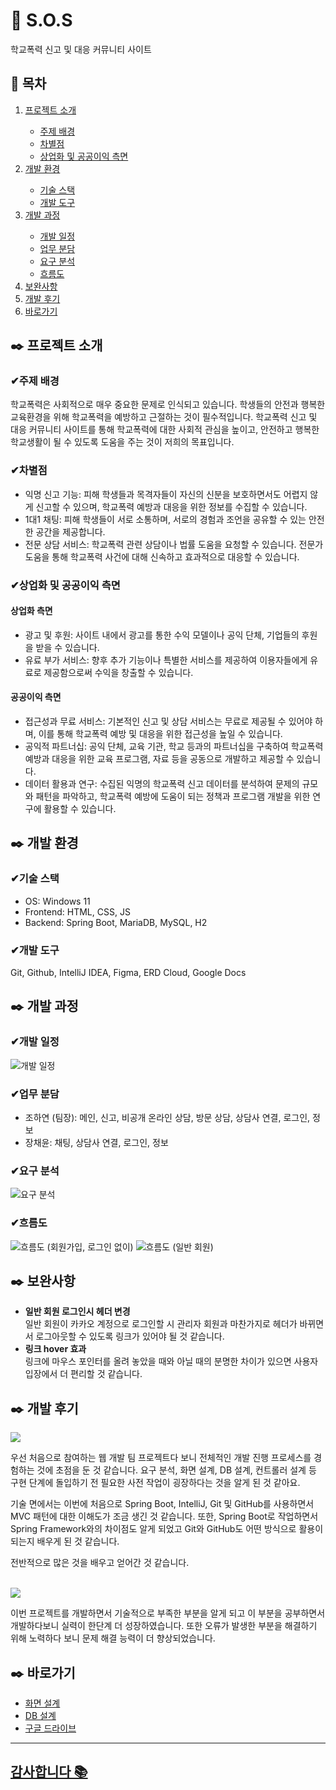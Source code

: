 <h1>🚨 S.O.S</h1>
학교폭력 신고 및 대응 커뮤니티 사이트

<h2>🏫 목차</h2>
<ol style="margin-top: 0; margin-bottom: 0;">
   <li><a href="#프로젝트-소개">프로젝트 소개</a></li>
   <ul>
      <li><a href="#주제-배경">주제 배경</a></li>
      <li><a href="#차별점">차별점</a></li>
      <li><a href="#상업화-및-공공이익-측면">상업화 및 공공이익 측면</a></li>
   </ul>
   <li><a href="#개발-환경">개발 환경</a></li>
   <ul>
      <li><a href="#기술-스택">기술 스택</a></li>
      <li><a href="#개발-도구">개발 도구</a></li>
   </ul>
   <li><a href="#개발-과정">개발 과정</a></li>
   <ul>
      <li><a href="#개발-일정">개발 일정</a></li>
      <li><a href="#업무-분담">업무 분담</a></li>
      <li><a href="#요구-분석">요구 분석</a></li>
      <li><a href="#흐름도">흐름도</a></li>
   </ul>
   <li><a href="#보완사항">보완사항</a></li>
   <li><a href="#개발-후기">개발 후기</a></li>
   <li><a href="#바로가기">바로가기</a></li>
</ol>

<h2 id="프로젝트-소개">✒️ 프로젝트 소개</h2>
<h3 id="주제-배경">✔주제 배경</h3>
학교폭력은 사회적으로 매우 중요한 문제로 인식되고 있습니다. 학생들의 안전과 행복한 교육환경을 위해 학교폭력을 예방하고 근절하는 것이 필수적입니다. 
학교폭력 신고 및 대응 커뮤니티 사이트를 통해 학교폭력에 대한 사회적 관심을 높이고, 안전하고 행복한 학교생활이 될 수 있도록 도움을 주는 것이 저희의 목표입니다.
<h3 id="차별점">✔차별점</h3>
   <ul>
      <li>익명 신고 기능: 피해 학생들과 목격자들이 자신의 신분을 보호하면서도 어렵지 않게 신고할 수 있으며, 학교폭력 예방과 대응을 위한 정보를 수집할 수 있습니다.</li>
      <li>1대1 채팅: 피해 학생들이 서로 소통하며, 서로의 경험과 조언을 공유할 수 있는 안전한 공간을 제공합니다.</li>
      <li>전문 상담 서비스: 학교폭력 관련 상담이나 법률 도움을 요청할 수 있습니다. 전문가 도움을 통해 학교폭력 사건에 대해 신속하고 효과적으로 대응할 수 있습니다.</li>
   </ul>
<h3 id="상업화-및-공공이익-측면">✔상업화 및 공공이익 측면</h3>
<h4>상업화 측면</h4>
   <ul>
      <li>광고 및 후원: 사이트 내에서 광고를 통한 수익 모델이나 공익 단체, 기업들의 후원을 받을 수 있습니다.</li>
      <li>유료 부가 서비스: 향후 추가 기능이나 특별한 서비스를 제공하여 이용자들에게 유료로 제공함으로써 수익을 창출할 수 있습니다.</li>
   </ul>
<h4>공공이익 측면</h4>
   <ul>
      <li>접근성과 무료 서비스: 기본적인 신고 및 상담 서비스는 무료로 제공될 수 있어야 하며, 이를 통해 학교폭력 예방 및 대응을 위한 접근성을 높일 수 있습니다.</li>
      <li>공익적 파트너십: 공익 단체, 교육 기관, 학교 등과의 파트너십을 구축하여 학교폭력 예방과 대응을 위한 교육 프로그램, 자료 등을 공동으로 개발하고 제공할 수 있습니다.</li>
      <li>데이터 활용과 연구: 수집된 익명의 학교폭력 신고 데이터를 분석하여 문제의 규모와 패턴을 파악하고, 학교폭력 예방에 도움이 되는 정책과 프로그램 개발을 위한 연구에 활용할 수 있습니다.</li>
   </ul>

<h2 id="개발-환경">✒️ 개발 환경</h2>
<h3 id="기술-스택">✔기술 스택</h3>
   <ul>
      <li>OS: Windows 11</li>
      <li>Frontend: HTML, CSS, JS</li>
      <li>Backend: Spring Boot, MariaDB, MySQL, H2</li>
   </ul>
<h3 id="개발-도구">✔개발 도구</h3>
Git, Github, IntelliJ IDEA, Figma, ERD Cloud, Google Docs

<h2 id="개발-과정">✒️ 개발 과정</h2>
<h3 id="개발-일정">✔개발 일정</h3>
<img src="https://github.com/beccajoe/S.O.S/assets/123378408/b664f299-18d6-463d-a8c8-daba620d855b" alt="개발 일정">
<h3 id="업무-분담">✔업무 분담</h3>
    <ul>
      <li>조하연 (팀장): 메인, 신고, 비공개 온라인 상담, 방문 상담, 상담사 연결, 로그인, 정보</li>
      <li>장채윤: 채팅, 상담사 연결, 로그인, 정보</li>
    </ul>
<h3 id="요구-분석">✔요구 분석</h3>
<img src="https://github.com/beccajoe/S.O.S/assets/123378408/86e41560-e962-4966-8783-2e7ab4087b44" alt="요구 분석">
<h3 id="흐름도">✔흐름도</h3>
<img src="https://github.com/beccajoe/S.O.S/assets/123378408/c4cd815a-98f3-4a31-9407-b4583616e4bf" alt="흐름도 (회원가입, 로그인 없이)">
<img src="https://github.com/beccajoe/S.O.S/assets/123378408/1e614095-69f9-44e9-b23d-34b9e6ee40b6" alt="흐름도 (일반 회원)">

<h2 id="보완사항">✒️ 보완사항</h2>
   <ul>
      <li><b>일반 회원 로그인시 헤더 변경</b><br>
  일반 회원이 카카오 계정으로 로그인할 시 관리자 회원과 마찬가지로 헤더가 바뀌면서 로그아웃할 수 있도록 링크가 있어야 될 것 같습니다.<br></li>
      <li><b>링크 hover 효과</b><br>
  링크에 마우스 포인터를 올려 놓았을 때와 아닐 때의 분명한 차이가 있으면 사용자 입장에서 더 편리할 것 같습니다.</li>
   </ul>

<h2 id="개발-후기">✒️ 개발 후기</h2>
<a href="https://github.com/beccajoe"><img src="https://img.shields.io/badge/조하연-1290FF?style=flat-square&logo=GitHub&logoColor=white"/></a>
<p>우선 처음으로 참여하는 웹 개발 팀 프로젝트다 보니 전체적인 개발 진행 프로세스를 경험하는 것에 초점을 둔 것 같습니다. 요구 분석, 화면 설계, DB 설계, 컨트롤러 설계 등 구현 단계에 돌입하기 전 필요한 사전 작업이 굉장하다는 것을 알게 된 것 같아요.

기술 면에서는 이번에 처음으로 Spring Boot, IntelliJ, Git 및 GitHub를 사용하면서 MVC 패턴에 대한 이해도가 조금 생긴 것 같습니다. 또한, Spring Boot로 작업하면서 Spring Framework와의 차이점도 알게 되었고 Git와 GitHub도 어떤 방식으로 활용이 되는지 배우게 된 것 같습니다.

전반적으로 많은 것을 배우고 얻어간 것 같습니다.</p>
<br>
<a href="https://github.com/Jangchaeyun"><img src="https://img.shields.io/badge/장채윤-1290FF?style=flat-square&logo=GitHub&logoColor=white"/></a>
<p>이번 프로젝트를 개발하면서 기술적으로 부족한 부분을 알게 되고 이 부분을 공부하면서 개발하다보니 실력이 한단계 더 성장하였습니다. 또한 오류가 발생한 부분을 해결하기 위해 노력하다 보니 문제 해결 능력이 더 향상되었습니다.</p>

<h2 id="바로가기">✒️ 바로가기</h2>
   <ul>
      <li><a href="https://www.figma.com/file/p0kaRPJ08NNBBgxcLBpOOv/S.O.S?type=design&node-id=0%3A1&mode=design&t=oRqc2xS4Up2XEWuL-1">화면 설계</a></li>
      <li><a href="https://www.erdcloud.com/d/pZb55awWhQWFtBWSP">DB 설계</a></li>
      <li><a href="https://drive.google.com/drive/folders/1wsQ1I91-3093bL4U9pUn4HAIjl_XbZJV?usp=sharing">구글 드라이브</li>
   </ul>

---------------------------------

<h2>감사합니다 📚</h2>
